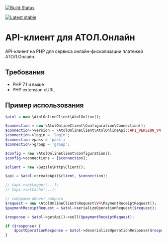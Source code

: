 [![Build Status](https://img.shields.io/travis/retailcrm/atol-online-client/master.svg?style=flat-square)](https://travis-ci.org/retailcrm/atol-online-client)

[![Latest stable](https://img.shields.io/packagist/v/retailcrm/atol-online-client.svg?style=flat-square)](https://packagist.org/packages/retailcrm/atol-online-client)

# API-клиент для АТОЛ.Онлайн

API-клиент на PHP для сервиса онлайн-фискализации платежей АТОЛ.Онлайн.

## Требования

* PHP 7.1 и выше
* PHP extension cURL

## Пример использования

```php
$atol = new \AtolOnlineClient\AtolOnline();

$connection = new \AtolOnlineClient\Configuration\Connection();
$connection->version = \AtolOnlineClient\AtolOnlineApi::API_VERSION_V4;
$connection->login = 'login';
$connection->pass = 'pass';
$connection->group = 'group';

$config = new \AtolOnlineClient\Configuration();
$config->connections = [$connection];

$client = new \Guzzle\Http\Client();

$api = $atol->createApi($client, $connection);

// $api->setLogger(...);
// $api->setCache(...);

// собираем объект запроса
$request = new \AtolOnlineClient\Request\V4\PaymentReceiptRequest();
$paymentReceiptRequest = $atol->serializeOperationRequest($request);

$response = $atol->getApi()->sell($paymentReceiptRequest);

if ($response) {
    $postOperationResponse = $atol->deserializeOperationResponse($response);
}
```
